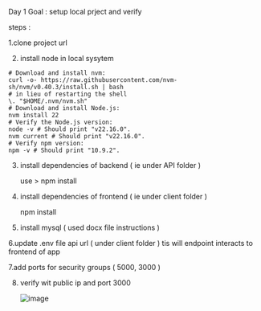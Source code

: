 Day 1 Goal : setup local prject and verify 


steps : 

1.clone project url 

2. install node in local sysytem

```
# Download and install nvm:
curl -o- https://raw.githubusercontent.com/nvm-sh/nvm/v0.40.3/install.sh | bash
# in lieu of restarting the shell
\. "$HOME/.nvm/nvm.sh"
# Download and install Node.js:
nvm install 22
# Verify the Node.js version:
node -v # Should print "v22.16.0".
nvm current # Should print "v22.16.0".
# Verify npm version:
npm -v # Should print "10.9.2".

```

3. install dependencies of backend ( ie under API folder )

   use > npm install


4. install dependencies of frontend ( ie under client folder )

   npm install


5. install mysql ( used docx file instructions  )

6.update .env file api url ( under client folder ) tis will endpoint interacts to frontend of app 

7.add ports for security groups ( 5000, 3000 ) 

8. verify wit public ip and port 3000

   ![image](https://github.com/user-attachments/assets/690f766d-1f77-4bc5-b91b-2f3e6cb8df20)
